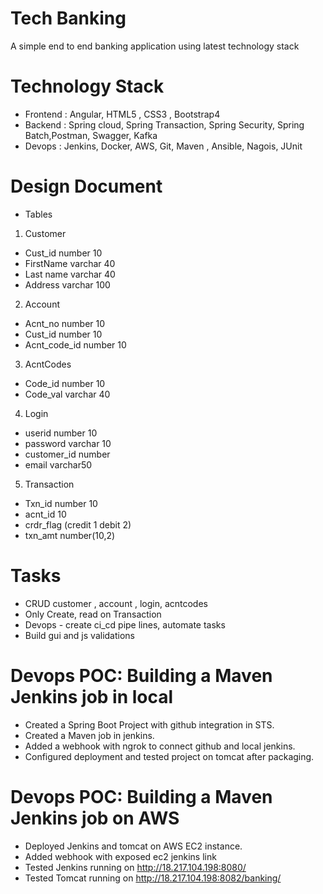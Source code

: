 # Tech Banking
A simple end to end banking application using latest technology stack

# Technology Stack
* Frontend : Angular, HTML5 , CSS3 , Bootstrap4
* Backend : Spring cloud, Spring Transaction, Spring Security, Spring Batch,Postman, Swagger, Kafka
* Devops : Jenkins, Docker, AWS, Git, Maven , Ansible, Nagois, JUnit

# Design Document

* Tables 

1) Customer 
  * Cust_id number 10
  * FirstName varchar 40
  * Last name varchar 40
  * Address varchar 100
2) Account
  * Acnt_no number 10
  * Cust_id number 10
  * Acnt_code_id number 10
3) AcntCodes
  * Code_id number 10
  * Code_val varchar 40
4) Login
  * userid number 10
  * password varchar 10
  * customer_id number
  * email varchar50
5) Transaction
  * Txn_id number 10
  * acnt_id 10
  * crdr_flag (credit 1 debit 2)
  * txn_amt number(10,2)

# Tasks
 * CRUD customer , account , login, acntcodes
 *  Only  Create, read on Transaction
 * Devops - create ci_cd pipe lines, automate tasks
 * Build gui and js validations 


# Devops POC: Building a Maven Jenkins job in local
*  Created a Spring Boot Project with github integration in STS.
*  Created a Maven job in jenkins.
*  Added a webhook with ngrok to connect github and local jenkins.
* Configured deployment and tested project on tomcat after packaging.

# Devops POC: Building a Maven Jenkins job on AWS
* Deployed Jenkins and tomcat on AWS EC2 instance.
* Added webhook with exposed ec2 jenkins link 
* Tested Jenkins running on http://18.217.104.198:8080/
* Tested Tomcat running on http://18.217.104.198:8082/banking/
